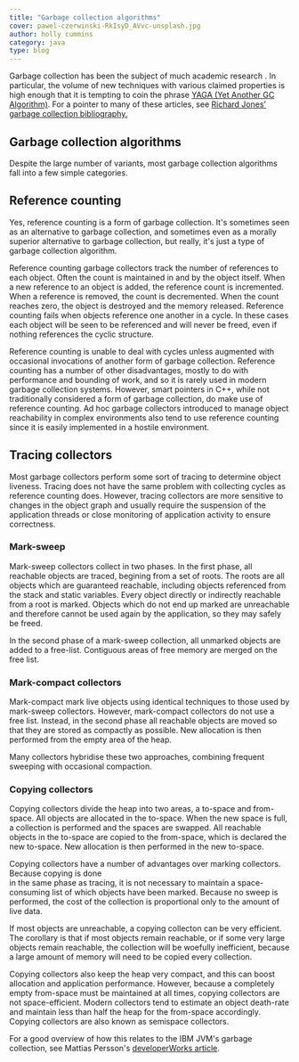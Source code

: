 ```yaml
---
title: "Garbage collection algorithms"
cover: pawel-czerwinski-RkIsyD_AVvc-unsplash.jpg
author: holly cummins
category: java
type: blog
---
```


Garbage collection has been the subject of much academic research . In particular, the volume of new techniques with various claimed properties is high enough that it is tempting to coin the phrase [YAGA (Yet Another GC Algorithm)](http://en.wikipedia.org/wiki/Another). For a pointer to many of these articles, see [Richard Jones' garbage collection bibliography.](http://www.cs.kent.ac.uk/people/staff/rej/gcbib/gcbibP.html)

## Garbage collection algorithms

Despite the large number of variants, most garbage collection algorithms fall into a few simple categories.

## Reference counting

Yes, reference counting is a form of garbage collection. It's sometimes seen as an alternative to garbage collection, and sometimes even as a morally superior alternative to garbage collection, but really, it's just a type of garbage collection algorithm.

Reference counting garbage collectors track the number of references to each object. Often the count is maintained in and by the object itself. When a new reference to an object is added, the reference count is incremented. When a reference is removed, the count is decremented. When the count reaches zero, the object is destroyed and the memory released. Reference counting fails when objects reference one another in a cycle. In these cases each object will be seen to be referenced and will never be freed, even if nothing references the cyclic structure.

Reference counting is unable to deal with cycles unless augmented with occasional invocations of another form of garbage collection. Reference counting has a number of other disadvantages, mostly to do with performance and bounding of work, and so it is rarely used in modern garbage collection systems. However, smart pointers in C++, while not traditionally considered a form of garbage collection, do make use of reference counting. Ad hoc garbage collectors introduced to manage object reachability in complex environments also tend to use reference counting since it is easily implemented in a hostile environment.

## Tracing collectors

Most garbage collectors perform some sort of tracing to determine object liveness. Tracing does not have the same problem with collecting cycles as reference counting does. However, tracing collectors are more sensitive to changes in the object graph and usually require the suspension of the application threads or close monitoring of application activity to ensure correctness.

### Mark-sweep

Mark-sweep collectors collect in two phases. In the first phase, all reachable objects are traced, begining from a set of roots. The roots are all objects which are guaranteed reachable, including objects referenced from the stack and static variables. Every object directly or indirectly reachable from a root is marked. Objects which do not end up marked are unreachable and therefore cannot be used again by the application, so they may safely be freed.

In the second phase of a mark-sweep collection, all unmarked objects are added to a free-list. Contiguous areas of free memory are merged on the free list.

### Mark-compact collectors

Mark-compact mark live objects using identical techniques to those used by mark-sweep collectors. However, mark-compact collectors do not use a free list. Instead, in the second phase all reachable objects are moved so that they are stored as compactly as possible. New allocation is then performed from the empty area of the heap.

Many collectors hybridise these two approaches, combining frequent sweeping with occasional compaction.

### Copying collectors

Copying collectors divide the heap into two areas, a to-space and from-space. All objects are allocated in the to-space. When the new space is full, a collection is performed and the spaces are swapped. All reachable objects in the to-space are copied to the from-space, which is declared the new to-space. New allocation is then performed in the new to-space.

Copying collectors have a number of advantages over marking collectors. Because copying is done  
in the same phase as tracing, it is not necessary to maintain a space-consuming list of which objects have been marked. Because no sweep is performed, the cost of the collection is proportional only to the amount of live data.

If most objects are unreachable, a copying collecton can be very efficient. The corollary is that if most objects remain reachable, or if some very large objects remain reachable, the collection will be woefully inefficient, because a large amount of memory will need to be copied every collection.

Copying collectors also keep the heap very compact, and this can boost allocation and application performance. However, because a completely empty from-space must be maintained at all times, copying collectors are not space-efficient. Modern collectors tend to estimate an object death-rate and maintain less than half the heap for the from-space accordingly. Copying collectors are also known as semispace collectors.

For a good overview of how this relates to the IBM JVM's garbage collection, see Mattias Persson's [developerWorks article](http://www.ibm.com/developerworks/java/library/j-ibmjava2/).
